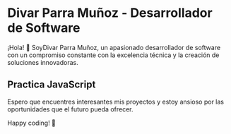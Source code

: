 # Divar Parra Muñoz - Desarrollador de Software

¡Hola! 👋 SoyDivar Parra Muñoz, un apasionado desarrollador de software con un compromiso constante con la excelencia técnica y la creación de soluciones innovadoras.

## Practica JavaScript

Espero que encuentres interesantes mis proyectos y estoy ansioso por las oportunidades que el futuro pueda ofrecer.

Happy coding! 🚀

